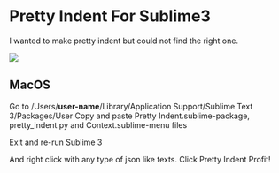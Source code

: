 # Pretty Indent For Sublime3
I wanted to make pretty indent but could not find the right one.

![](https://github.com/JeiKeiLim/mygifcontainer/raw/master/prettyindentforsublime3/intro.gif)

## MacOS
Go to /Users/<B>user-name</B>/Library/Application Support/Sublime Text 3/Packages/User
Copy and paste Pretty Indent.sublime-package, pretty_indent.py and Context.sublime-menu files

Exit and re-run Sublime 3

And right click with any type of json like texts.
Click Pretty Indent
Profit!

